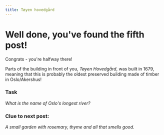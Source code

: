 ```yaml
---
title: Tøyen hovedgård
---
```


#  Well done, you've found the fifth post!

Congrats - you're halfway there!

Parts of the building in front of you, _Tøyen Hovedgård_, was built in 1679, meaning that this is probably the oldest preserved building made of timber in Oslo/Akershus!

### Task

_What is the name of Oslo's longest river?_

### Clue to next post:

_A small garden with rosemary, thyme and all that smells good._
